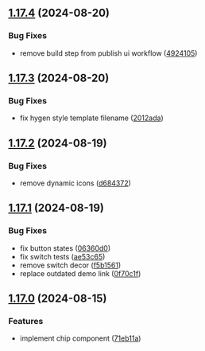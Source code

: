 ## [1.17.4](https://github.com/acronis/ui-component-library/compare/v1.17.3...v1.17.4) (2024-08-20)


### Bug Fixes

* remove build step from publish ui workflow ([4924105](https://github.com/acronis/ui-component-library/commit/49241050b3fd9ae4e7a422f09096a91311fab4d1))

## [1.17.3](https://github.com/acronis/ui-component-library/compare/v1.17.2...v1.17.3) (2024-08-20)


### Bug Fixes

* fix hygen style template filename ([2012ada](https://github.com/acronis/ui-component-library/commit/2012adaa7ca8170d788a4feb7af5edf00928b8c8))

## [1.17.2](https://github.com/acronis/ui-component-library/compare/v1.17.1...v1.17.2) (2024-08-19)


### Bug Fixes

* remove dynamic icons ([d684372](https://github.com/acronis/ui-component-library/commit/d6843720530ff00a1a342fe3414f893239ea931d))

## [1.17.1](https://github.com/acronis/ui-component-library/compare/v1.17.0...v1.17.1) (2024-08-19)


### Bug Fixes

* fix button states ([06360d0](https://github.com/acronis/ui-component-library/commit/06360d062afeb34c4034f2f02d443c41622c7b0b))
* fix switch tests ([ae53c65](https://github.com/acronis/ui-component-library/commit/ae53c65627a2cce64b783b83a2048c8114511a06))
* remove switch decor ([f5b1561](https://github.com/acronis/ui-component-library/commit/f5b156157f90b50f2d6534a85185f74d5d19c39a))
* replace outdated demo link ([0f70c1f](https://github.com/acronis/ui-component-library/commit/0f70c1fd76b63e3d03b0e2f5990d4e2fcf15d687))

## [1.17.0](https://github.com/acronis/ui-component-library/compare/v1.16.4...v1.17.0) (2024-08-15)


### Features

* implement chip component ([71eb11a](https://github.com/acronis/ui-component-library/commit/71eb11a0796505968d1e820e2348ed802de108bb))

